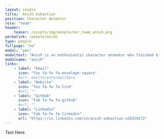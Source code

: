 ```yaml
---
layout: single
title:  Anish Sebastian
position: Character Animator
role: "team"
header:
    teaser: /assets/img/people/mvr_team_anish.png
permalink: /people/anish
type: people
fullpage: "no"
modal: "yes"
modaltext: "Anish is an enthusiastic character animator who finished his B.Sc in animation and VFX from Manipal University. He has over an year's experience in the industry. His specialization is in 3D animation, modeling, and rigging."
modalname: "anish"
links:
    - label: "Email"
      icon: "fas fa-fw fa-envelope-square"
      #url: mailto:entermailhere
    - label: "Website"
      icon: "fas fa-fw fa-link"
      #url: ""
    - label: "GitHub"
      icon: "fab fa-fw fa-github"
      #url: ""
    - label: "Linkedin"
      icon: "fab fa-fw fa-linkedin"
      url: "https://in.linkedin.com/in/anish-sebastian-a16529172"
---
```


Text Here


